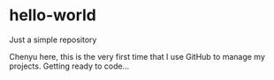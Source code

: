# hello-world
Just a simple repository

Chenyu here, this is the very first time that I use GitHub to manage my projects.
Getting ready to code...
